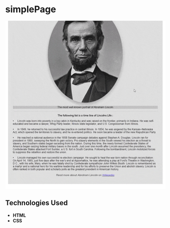 # simplePage
![Preview Animation](https://github.com/akoval29/simplePage/blob/main/preview.gif)
## Technologies Used
- **HTML**
- **CSS** 
